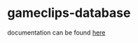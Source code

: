 # gameclips-database
documentation can be found [here](https://github.com/JumppanenTomi/gameclips-backend)
